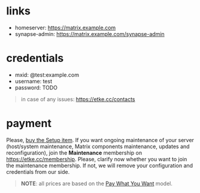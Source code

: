 # links

* homeserver: https://matrix.example.com
* synapse-admin: https://matrix.example.com/synapse-admin

# credentials

* mxid: @test:example.com
* username: test
* password: TODO

> in case of any issues: https://etke.cc/contacts

# payment

Please, [buy the Setup item](https://etke.cc/setup).
If you want ongoing maintenance of your server (host/system maintenance, Matrix components maintenance, updates and reconfiguration), join the **Maintenance** membership on https://etke.cc/membership.
Please, clarify now whether you want to join the maintenance membership. If not, we will remove your configuration and credentials from our side.

> **NOTE**: all prices are based on the [Pay What You Want](https://en.wikipedia.org/wiki/Pay_what_you_want) model.